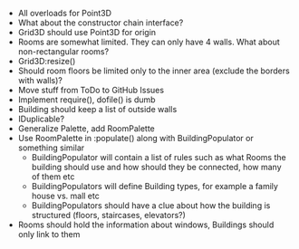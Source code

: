 
* All overloads for Point3D
* What about the constructor chain interface?
* Grid3D should use Point3D for origin
* Rooms are somewhat limited. They can only have 4 walls. What about non-rectangular rooms?
* Grid3D:resize()
* Should room floors be limited only to the inner area (exclude the borders with walls)?
* Move stuff from ToDo to GitHub Issues
* Implement require(), dofile() is dumb
* Building should keep a list of outside walls
* IDuplicable?
* Generalize Palette, add RoomPalette
* Use RoomPalette in :populate() along with BuildingPopulator or something similar
	* BuildingPopulator will contain a list of rules such as what Rooms the building should use and how should they be connected, how many of them etc
	* BuildingPopulators will define Building types, for example a family house vs. mall etc
	* BuildingPopulators should have a clue about how the building is structured (floors, staircases, elevators?)
* Rooms should hold the information about windows, Buildings should only link to them

